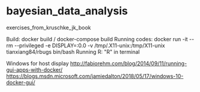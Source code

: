 # bayesian_data_analysis
exercises_from_kruschke_jk_book

Build: docker build / docker-compose build
Running codes: docker run -it --rm --privileged -e DISPLAY=<ip>:0.0 -v /tmp/.X11-unix:/tmp/X11-unix tianxiang84/rbugs bin/bash
Running R: "R" in terminal

Windows for host display
http://fabiorehm.com/blog/2014/09/11/running-gui-apps-with-docker/
https://blogs.msdn.microsoft.com/jamiedalton/2018/05/17/windows-10-docker-gui/
